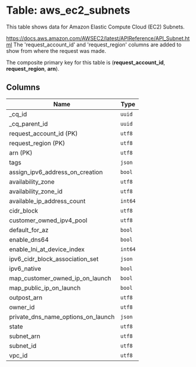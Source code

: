 # Table: aws_ec2_subnets

This table shows data for Amazon Elastic Compute Cloud (EC2) Subnets.

https://docs.aws.amazon.com/AWSEC2/latest/APIReference/API_Subnet.html
The 'request_account_id' and 'request_region' columns are added to show from where the request was made.

The composite primary key for this table is (**request_account_id**, **request_region**, **arn**).

## Columns

| Name          | Type          |
| ------------- | ------------- |
|_cq_id|`uuid`|
|_cq_parent_id|`uuid`|
|request_account_id (PK)|`utf8`|
|request_region (PK)|`utf8`|
|arn (PK)|`utf8`|
|tags|`json`|
|assign_ipv6_address_on_creation|`bool`|
|availability_zone|`utf8`|
|availability_zone_id|`utf8`|
|available_ip_address_count|`int64`|
|cidr_block|`utf8`|
|customer_owned_ipv4_pool|`utf8`|
|default_for_az|`bool`|
|enable_dns64|`bool`|
|enable_lni_at_device_index|`int64`|
|ipv6_cidr_block_association_set|`json`|
|ipv6_native|`bool`|
|map_customer_owned_ip_on_launch|`bool`|
|map_public_ip_on_launch|`bool`|
|outpost_arn|`utf8`|
|owner_id|`utf8`|
|private_dns_name_options_on_launch|`json`|
|state|`utf8`|
|subnet_arn|`utf8`|
|subnet_id|`utf8`|
|vpc_id|`utf8`|